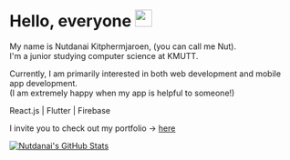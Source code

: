# Hello, everyone <img src="https://raw.githubusercontent.com/MartinHeinz/MartinHeinz/master/wave.gif" width="30px">

My name is Nutdanai Kitphermjaroen, (you can call me Nut).  
I'm a junior studying computer science at KMUTT.  

Currently, I am primarily interested in both web development and mobile app development.  
(I am extremely happy when my app is helpful to someone!)  

React.js | Flutter |  Firebase  
 
I invite you to check out my portfolio -> <a href="https://portfolio-nutdanai-app.vercel.app/"> here  </a>
  
  
  
  
<a href="https://github.com/nutdanai-kpjr/nutdanai-kpj">
    <img align="center" src="https://github-readme-stats.vercel.app/api?username=nutdanai-kpjr&show_icons=true&line_height=27&count_private=true&title_color=ffffff&text_color=c9cacc&icon_color=2bbc8a&bg_color=1d1f21" alt="Nutdanai's GitHub Stats" />
</a>
